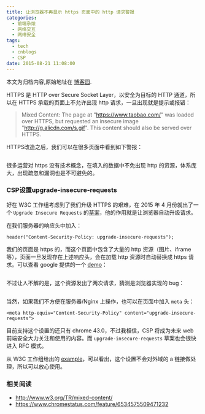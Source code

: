 ```yaml
---
title: 让浏览器不再显示 https 页面中的 http 请求警报
categories:
  - 前端杂烩
  - 网络交互
  - 网络安全
tags:
  - tech
  - cnblogs
  - CSP
date: 2015-08-21 11:08:00
---
```


<div class="history-article">本文为归档内容,原始地址在 <a href="http://www.cnblogs.com/hustskyking/archive/2015/08/21/upgrade-insecure-requests.html" target="_blank">博客园</a>.</div>

<p>HTTPS 是 HTTP over Secure Socket Layer，以安全为目标的 HTTP 通道，所以在 HTTPS 承载的页面上不允许出现 http 请求，一旦出现就是提示或报错：</p>
<blockquote>
<p>Mixed Content: The page at "<a href="https://www.taobao.com/">https://www.taobao.com/</a>" was loaded over HTTPS, but requested an insecure image "<a href="http://g.alicdn.com/s.gif">http://g.alicdn.com/s.gif</a>". This content should also be served over HTTPS.</p>
</blockquote>
<p>HTTPS改造之后，我们可以在很多页面中看到如下警报：</p>
<p><img src="http://images0.cnblogs.com/blog2015/387325/201508/211107536449320.png" alt=""></p>
<p>很多运营对 https 没有技术概念，在填入的数据中不免出现 http 的资源，体系庞大，出现疏忽和漏洞也是不可避免的。</p>
<h3 id="cspupgrade-insecure-requests"><a class="headeranchor-link" name="user-content-cspupgrade-insecure-requests" href="#cspupgrade-insecure-requests"></a>CSP设置upgrade-insecure-requests</h3>
<p>好在 W3C 工作组考虑到了我们升级 HTTPS 的艰难，在 2015 年 4 月份就出了一个 <code>Upgrade Insecure Requests</code> 的<a href="http://www.w3.org/TR/mixed-content/">草案</a>，他的作用就是让浏览器自动升级请求。</p>
<p>在我们服务器的响应头中加入：</p>

```
header("Content-Security-Policy: upgrade-insecure-requests");

```

<p>我们的页面是 https 的，而这个页面中包含了大量的 http 资源（图片、iframe等），页面一旦发现存在上述响应头，会在加载 http 资源时自动替换成 https 请求。可以查看 google 提供的一个 <a href="https://googlechrome.github.io/samples/csp-upgrade-insecure-requests/index.html">demo</a>：</p>
<p><img src="http://images0.cnblogs.com/blog2015/387325/201508/211108018005511.png" alt=""></p>
<p>不过让人不解的是，这个资源发出了两次请求，猜测是浏览器实现的 bug：</p>
<p><img src="http://images0.cnblogs.com/blog2015/387325/201508/211108089252988.png" alt=""></p>
<p>当然，如果我们不方便在服务器/Nginx 上操作，也可以在页面中加入 <code>meta</code> 头：</p>

```
<meta http-equiv="Content-Security-Policy" content="upgrade-insecure-requests">

```

<p>目前支持这个设置的还只有 chrome 43.0，不过我相信，CSP 将成为未来 web 前端安全大力关注和使用的内容。而 <code>upgrade-insecure-requests</code> 草案也会很快进入 RFC 模式。</p>
<p>从 W3C 工作组给出的 <a href="http://www.w3.org/TR/upgrade-insecure-requests/#examples">example</a>，可以看出，这个设置不会对外域的 a 链接做处理，所以可以放心使用。</p>
<h3 id="_1"><a class="headeranchor-link" name="user-content-_1" href="#_1"></a>相关阅读</h3>
<ul>
<li><a href="http://www.w3.org/TR/mixed-content/">http://www.w3.org/TR/mixed-content/</a></li>
<li><a href="https://www.chromestatus.com/feature/6534575509471232">https://www.chromestatus.com/feature/6534575509471232</a></li>
</ul>

